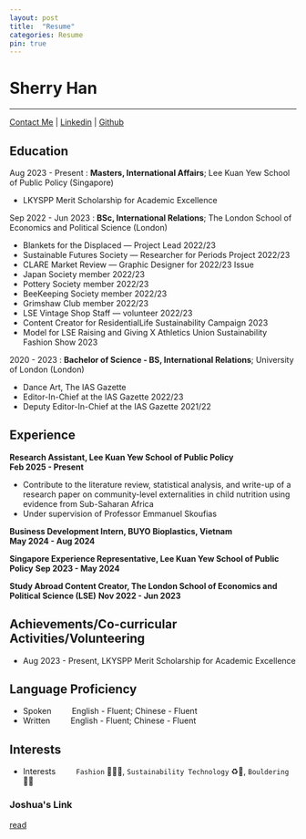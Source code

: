 ```yaml
---
layout: post
title:  "Resume"
categories: Resume
pin: true
---
```

Sherry Han
============
-------------------
[Contact Me](mailto:sherryhan@u.nus.edu) | [Linkedin](https://www.linkedin.com/in/sherryhan-/) | [Github](https://github.com/hansherry)

Education
---------
Aug 2023 - Present
:   **Masters, International Affairs**; Lee Kuan Yew School of Public Policy (Singapore)
* LKYSPP Merit Scholarship for Academic Excellence

Sep 2022 - Jun 2023
:   **BSc, International Relations**; The London School of Economics and Political Science (London)
* Blankets for the Displaced — Project Lead 2022/23
* Sustainable Futures Society — Researcher for Periods Project 2022/23
* CLARE Market Review — Graphic Designer for 2022/23 Issue
* Japan Society member 2022/23
* Pottery Society member 2022/23
* BeeKeeping Society member 2022/23
* Grimshaw Club member 2022/23
* LSE Vintage Shop Staff — volunteer 2022/23
* Content Creator for ResidentialLife Sustainability Campaign 2023
* Model for LSE Raising and Giving X Athletics Union Sustainability Fashion Show 2023

2020 - 2023
:   **Bachelor of Science - BS, International Relations**; University of London (London)
* Dance Art, The IAS Gazette
* Editor-In-Chief at the IAS Gazette 2022/23
* Deputy Editor-In-Chief at the IAS Gazette 2021/22


Experience
----------

**Research Assistant, Lee Kuan Yew School of Public Policy**\
**Feb 2025 - Present**
*  Contribute to the literature review, statistical analysis, and write-up of a research paper on community-level externalities in child nutrition using evidence from Sub-Saharan Africa
* Under supervision of Professor Emmanuel Skoufias

**Business Development Intern, BUYO Bioplastics, Vietnam**\
**May 2024 - Aug 2024**

**Singapore Experience Representative, Lee Kuan Yew School of Public Policy**
**Sep 2023 - May 2024**

**Study Abroad Content Creator, The London School of Economics and Political Science (LSE)**
**Nov 2022 - Jun 2023**


Achievements/Co-curricular Activities/Volunteering
--------------------------------------------------

- Aug 2023 - Present, LKYSPP Merit Scholarship for Academic Excellence


Language Proficiency
--------------------
- Spoken &emsp;&emsp; English - Fluent; Chinese - Fluent
- Written &emsp;&emsp; English - Fluent; Chinese - Fluent

Interests
---------
- Interests &emsp;&emsp; `Fashion` 💃🏻👢, `Sustainability Technology` ♻️🔋, `Bouldering` 🧗‍♂️

### Joshua's Link
[read](https://researgence.onrender.com)